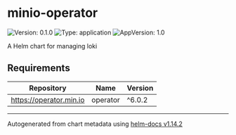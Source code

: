 # minio-operator

![Version: 0.1.0](https://img.shields.io/badge/Version-0.1.0-informational?style=flat-square) ![Type: application](https://img.shields.io/badge/Type-application-informational?style=flat-square) ![AppVersion: 1.0](https://img.shields.io/badge/AppVersion-1.0-informational?style=flat-square)

A Helm chart for managing loki

## Requirements

| Repository | Name | Version |
|------------|------|---------|
| https://operator.min.io | operator | ^6.0.2 |

----------------------------------------------
Autogenerated from chart metadata using [helm-docs v1.14.2](https://github.com/norwoodj/helm-docs/releases/v1.14.2)
